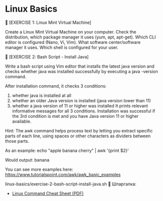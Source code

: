 
# Linux Basics 

🔸 [EXERCISE 1: Linux Mint Virtual Machine]

Create a Linux Mint Virtual Machine on your computer. Check the distribution, which package manager it uses (yum, apt, apt-get). Which CLI editor is configured (Nano, Vi, Vim). What software center/software manager it uses. Which shell is configured for your user. 



🔸 [EXERCISE 2: Bash Script - Install Java]

Write a bash script using Vim editor that installs the latest java version and checks whether java was installed successfully by executing a java -version command.

After installation command, it checks 3 conditions:

1. whether java is installed at all
2. whether an older Java version is installed (java version lower than 11)
3. whether a java version of 11 or higher was installed
It prints relevant informative messages for all 3 conditions. Installation was successful if the 3rd condition is met and you have Java version 11 or higher available.

Hint: The awk command helps process text by letting you extract specific parts of each line, using spaces or other characters as dividers between those parts.

As an example: echo "apple banana cherry" | awk '{print $2}'

Would output: banana

You can see more examples here: https://www.tutorialspoint.com/awk/awk_basic_examples


linux-basics/exercise-2-bash-script-install-java.sh
🔸 Шпаргалка:
- [Linux Command Cheat Sheet (PDF)](https://files.fosswire.com/2007/08/fwunixref.pdf)
